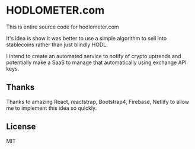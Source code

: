 # HODLOMETER.com

This is entire source code for hodlometer.com

It's idea is show it was better to use a simple algorithm to sell into stablecoins rather than just blindly HODL.

I intend to create an automated service to notify of crypto uptrends and potentially make a SaaS to manage that automatically using exchange API keys.

## Thanks

Thanks to amazing React, reactstrap, Bootstrap4, Firebase, Netlify to allow me to implement this idea so quickly.

## License

MIT